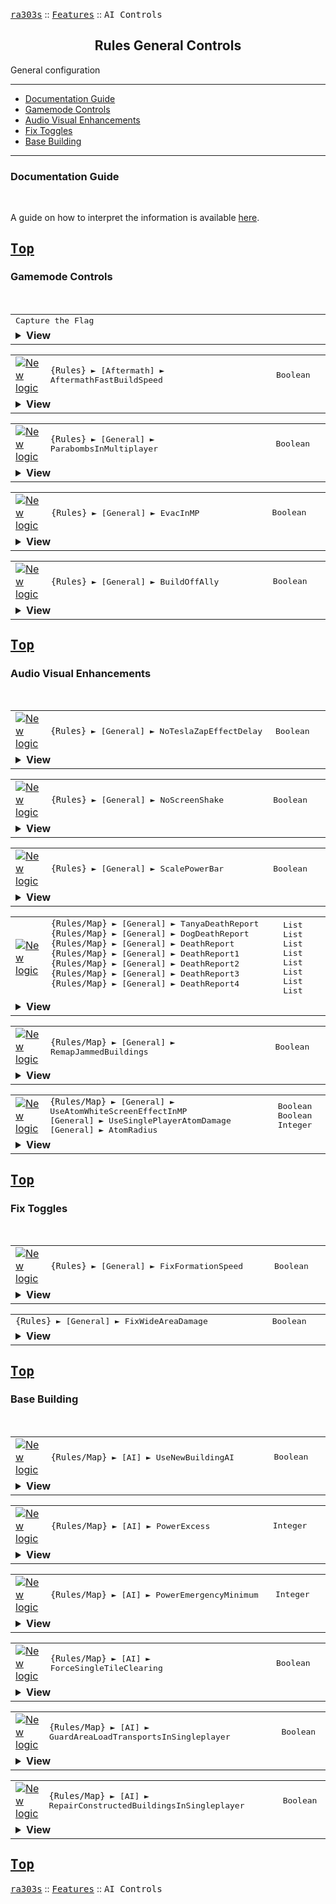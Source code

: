 <a href="../README.md"><kbd>ra303s</kbd></a> :: <a href="./features.md"><kbd>Features</kbd></a> :: <kbd><kbd>AI Controls</kbd></kbd><br>
<h2 align="center">Rules General Controls</h2>

General configuration

-------

 - [Documentation Guide](#documentation-guide)
 - [Gamemode Controls](#gamemode-controls)
 - [Audio Visual Enhancements](#audio-visual-enhancements) 
 - [Fix Toggles](#fix-toggles) 
 - [Base Building](#base-building) 


-------
### Documentation Guide
<br>

A guide on how to interpret the information is available [here](./dockeys.md).


<a href="#rules-general-controls"><kbd>Top</kbd></a><br>
-------
### Gamemode Controls
<br>


<table><tr><td width="1012"><samp>
Capture the Flag
</samp></td></tr><tr><td><details><summary><b>View</b></summary>
  
```Inherited from iran's r-series```

Capture the flag can now be enabled for skirmish. Westwood added specific checks to disable this game mode for skirmish, but I don't know why. Be warned.
</details></td></tr></table>


<table><tr><td width="50"><a href="#"><img title="New logic" src="./img/30x15/new.png"></a></td><td width="842"><samp>
<code>{Rules}</code> ► [Aftermath] ► AftermathFastBuildSpeed
</samp></td><td width="120"><samp>Boolean</samp></td></tr><tr><td colspan="3"><details><summary><b>View</b></summary>

```Inherited from iran's r-series```

New **RULES.INI** `AftermathFastBuildSpeed`= yes/no keyword under the section [Aftermath], with this enabled there won't be a cap for build speed increase when you buy additional production facilities of the same type (e.g. more than two Barracks)and the Aftermath expansion is installed. If you want to use this online you need to play versus other players running this patch and the "Force AM fast build speed" RULES.INI file (this is also available as a RedAlertConfig.exe option).
</details></td></tr></table>


<table><tr><td width="50"><a href="#"><img title="New logic" src="./img/30x15/new.png"></a></td><td width="842"><samp>
<code>{Rules}</code> ► [General] ► ParabombsInMultiplayer
</samp></td><td width="120"><samp>Boolean</samp></td></tr><tr><td colspan="3"><details><summary><b>View</b></summary>
  
```Inherited from iran's r-series```

When enabled it will make parabombs available in multiplayer.
</details></td></tr></table>


<table><tr><td width="50"><a href="#"><img title="New logic" src="./img/30x15/new.png"></a></td><td width="842"><samp>
<code>{Rules}</code> ► [General] ► EvacInMP
</samp></td><td width="120"><samp>Boolean</samp></td></tr><tr><td colspan="3"><details><summary><b>View</b></summary>
  
```Inherited from iran's r-series```

When enabled, the infantry `GNRL` and `EINSTEIN` get evacuated if they enter a Chinook in multiplayer. Enabled by default.
</details></td></tr></table>


<table><tr><td width="50"><a href="#"><img title="New logic" src="./img/30x15/new.png"></a></td><td width="842"><samp>
<code>{Rules}</code> ► [General] ► BuildOffAlly
</samp></td><td width="120"><samp>Boolean</samp></td></tr><tr><td colspan="3"><details><summary><b>View</b></summary>
  
```Inherited from iran's r-series```

Allows the player to build off ally buildings.
</details></td></tr></table>


<a href="#rules-general-controls"><kbd>Top</kbd></a><br>
-------
### Audio Visual Enhancements
<br>

<table><tr><td width="50"><a href="#"><img title="New logic" src="./img/30x15/new.png"></a></td><td width="842"><samp>
<code>{Rules}</code> ► [General] ► NoTeslaZapEffectDelay
</samp></td><td width="120"><samp>Boolean</samp></td></tr><tr><td colspan="3"><details><summary><b>View</b></summary>
  
```Inherited from iran's r-series```

Suppresses the tesla zap drawing effect, removing artificial latency from the rendering. This may cause tesla bolts to be invisible.
</details></td></tr></table>


<table><tr><td width="50"><a href="#"><img title="New logic" src="./img/30x15/new.png"></a></td><td width="842"><samp>
<code>{Rules}</code> ► [General] ► NoScreenShake
</samp></td><td width="120"><samp>Boolean</samp></td></tr><tr><td colspan="3"><details><summary><b>View</b></summary>
  
```Inherited from iran's r-series```

Suppresses full screen shake, removing artificial latency from the rendering, especially if there are several explosions happening at once. 
</details></td></tr></table>


<table><tr><td width="50"><a href="#"><img title="New logic" src="./img/30x15/new.png"></a></td><td width="842"><samp>
<code>{Rules}</code> ► [General] ► ScalePowerBar
</samp></td><td width="120"><samp>Boolean</samp></td></tr><tr><td colspan="3"><details><summary><b>View</b></summary>
  
Changes in the power meter is hardly seen when the player does above 1600 power.
If enabled, the power bar will scale with increased power generation and consumption. 
</details></td></tr></table>


<table><tr><td width="50"><a href="#"><img title="New logic" src="./img/30x15/new.png"></a></td><td width="842"><samp>
<code>{Rules/Map}</code> ► [General]  ► TanyaDeathReport<br>
<code>{Rules/Map}</code> ► [General]  ► DogDeathReport<br>
<code>{Rules/Map}</code> ► [General]  ► DeathReport<br>
<code>{Rules/Map}</code> ► [General]  ► DeathReport1<br>
<code>{Rules/Map}</code> ► [General]  ► DeathReport2<br>
<code>{Rules/Map}</code> ► [General]  ► DeathReport3<br>
<code>{Rules/Map}</code> ► [General]  ► DeathReport4

</samp></td><td width="120"><samp>List<br>
List<br>
List<br>
List<br>
List<br>
List<br>
List<br>
List
</a></samp></td></tr><tr><td colspan="3"><details><summary><b>View</b></summary>

```New Logic```

Replaces defaults for the infantry responses. See <a href="./infantrytypes.md/#custom-voices">InfantryTypes</a> for more details.
</details></td></tr></table>


<table><tr><td width="50"><a href="#"><img title="New logic" src="./img/30x15/new.png"></a></td><td width="842"><samp>
<code>{Rules/Map}</code> ► [General] ► RemapJammedBuildings
</samp></td><td width="120"><samp>Boolean</samp></td></tr><tr><td colspan="3"><details><summary><b>View</b></summary>

If set to true, remaps jammed buildings using the Shade remap. See <a href="./buildingtypes.md/#jamming-buildings">BuildingTypes</a> for more details. 
</details></td></tr></table>


<table><tr><td width="50"><a href="#"><img title="New logic" src="./img/30x15/new.png"></a></td><td width="842"><samp>
<code>{Rules/Map}</code> ► [General]  ► UseAtomWhiteScreenEffectInMP<br>
[General]  ► UseSinglePlayerAtomDamage<br>
[General]  ► AtomRadius
</samp></td><td width="120"><samp>Boolean<br>Boolean<br>Integer</a></samp></td></tr><tr><td colspan="3"><details><summary><b>View</b></summary>

```Inherited from iran's r-series)```

Atomic weapon controls. See <a href="./warheads.md/#atomic-weapons">Warheads</a> for more details. 
</details></td></tr></table>


<a href="#rules-general-controls"><kbd>Top</kbd></a><br>
-------
### Fix Toggles
<br>

<table><tr><td width="50"><a href="#"><img title="New logic" src="./img/30x15/new.png"></a></td><td width="842"><samp>
<code>{Rules}</code> ► [General] ► FixFormationSpeed
</samp></td><td width="120"><samp>Boolean</samp></td></tr><tr><td colspan="3"><details><summary><b>View</b></summary>
  
```Inherited from AlexB's Arda / iran's r-series```

Optional fix for the formation exploit, the slowest unit speed is used now as formation speed when this fix is enabled. This fix is applied by default for skirmish and single player, but not in multiplayer.
</details></td></tr></table>


<table><tr><td width="892"><samp>
<code>{Rules}</code> ► [General]  ► FixWideAreaDamage
</samp></td><td width="120"><samp>Boolean</samp></td></tr><tr><td colspan="2"><details><summary><b>View</b></summary>

Large explosions with a very large area of effect (Nuke, Monster Tank explosions) had their damage values calculated incorrectly - the damage increases the further it is from the epicenter.

This fix inverts the relationship so that the epicenter receives the maximum damage, and the radial edge receives 0 damage. 
</details></td></tr></table>



<a href="#rules-general-controls"><kbd>Top</kbd></a><br>
-------
### Base Building
<br>

<table><tr><td width="50"><a href="#"><img title="New logic" src="./img/30x15/new.png"></a></td><td width="842"><samp>
<code>{Rules/Map}</code> ► [AI]  ► UseNewBuildingAI
</samp></td><td width="120"><samp>Boolean</samp></td></tr><tr><td colspan="3"><details><summary><b>View</b></summary>
 
If set to true, an AutoBase AI will use [<BuildingType>] ► `AIBuildType` and `AIBuildLimit` to queue its structures. Prerequisite checks, Owner checks and tech levels are honored.
This allows several modding improvements to the Skirmish/Multiplayer AI, and Singleplayer AI if AutoBase is triggered. Examples include:

 - Allowing new buildings to be considered by the AI.
 - Existing buildings can now be considered by the AI. This includes the Service Depot, Camo Pillbox and superweapons.
 - The AI no longer builds buildings that it is not an Owner of (unless DoubleOwned is in play). This allows you to use faction-specific replacements, and the AI can build them instead of the original. 
 - Muitlple buildings can be sloted into the same `AIBuildType` category. You are no longer stuck with hardcoded structures like Ore Refinery, Barracks, War Factory, Tesla Coil, Helipad, Airfield checks  

The new BaseBuilding base plan is as follows:

|Step              |Condition                                                                                     |Build (`AIBuildType`)    |Priority
:------------------|:---------------------------------------------------------------------------------------------|:------------------------|:--------------------------------------------------
|Refinery          |Number of refineries below [AI] ► `RefineryLimit` <br>and below [AI] ► `RefineryRatio`        |REFINERY                 |If no refinery, `HIGH`. <br>Otherwise, `NORMAL`
|Low Power         |Base at low power                                                                             |POWER                    |`HIGH`
|Power             |Base excess power below [AI] ► `PowerSurplus`                                                 |POWER                    |If no refinery, `LOW`. <br>Otherwise, `NORMAL`
|Barracks          |Number of barracks below [AI] ► `BarracksLimit` <br>and below [AI] ► `BarracksRatio`          |BARRACKS                 |If no barracks, `NORMAL`. <br>Otherwise, `LOW`
|War Factory       |Number of war factories below [AI] ► `WarLimit` <br>and below [AI] ► `WarRatio`               |WARFACTORY               |If no factory, `NORMAL`. <br>Otherwise, `LOW`
|Base Defenses     |Number of defenses below [AI] ► `DefenseLimit` <br>and below [AI] ► `DefenseRatio`            |DEFENSE                  |`NORMAL`
|AA Defenses       |Number of AA defenses below [AI] ► `AALimit` <br>and below [AI] ► `AARatio`                   |AA.DEFENSE               |If enemy house aircraft > defenses, `HIGH`. <br>Otherwise, `NORMAL`
|Adv. Defenses     |Number of adv. defenses below [AI] ► `TeslaRatio` <br>and below [AI] ► `TeslaLimit`           |ADV.DEFENSE              |`NORMAL`
|Tech              |A tech building is available                                                                  |TECH                     |`NORMAL`
|Helipads          |Number of barracks below [AI] ► `HelipadLimit` <br>and below [AI] ► `HelipadRatio`            |HELIPAD                  |`NORMAL`
|Airstrips         |Number of barracks below [AI] ► `AirstripLimit` <br>and below [AI] ► `AirstripRatio`          |AIRSTRIP                 |`NORMAL`
|Generic           |Any remaining buildings                                                                       |GENERIC                  |`NORMAL`

 - Amongst all considerations, the first category with the highest priority will be selected for construction.

 - Building types with `AIBuildType`=NONE are never considered for base building. Use it to disable such buildings from the roster.
 - For all checks, any building type that the AI house owns with a count equal or exceeding `AIBuildLimit` will not be considered for building.
 - If `AIBuildLimit` is not specified, assume unlimited, except when considering `AIBuildType`=TECH - then a count of 1 is assumed.

Note: The AI begins considering a new building right after placing that building, before the effects of the new building is applied (especially power drain). This means the AI might build another power-consuming building before building a power plant.

Note2: The AI will not cancel its building even if prerequisites can no longer be met during the 'building' phase.

</details></td></tr></table>


<table><tr><td width="50"><a href="#"><img title="New logic" src="./img/30x15/new.png"></a></td><td width="842"><samp>
<code>{Rules/Map}</code> ► [AI]  ► PowerExcess
</samp></td><td width="120"><samp>Integer</samp></td></tr><tr><td colspan="3"><details><summary><b>View</b></summary>

The AI will start selling power plants if the base has net power supply above this value. It is intended to provide the AI with some cash flow to help with the defense. 
Original Red Alert AI will only sell Power Plant (`POWR`) and Advanced Power Plant (`APWR`). The AI will now consider any building that has net positive power generation and is not a factory. 

The default value is 300.

</details></td></tr></table>



<table><tr><td width="50"><a href="#"><img title="New logic" src="./img/30x15/new.png"></a></td><td width="842"><samp>
<code>{Rules/Map}</code> ► [AI]  ► PowerEmergencyMinimum
</samp></td><td width="120"><samp>Integer</samp></td></tr><tr><td colspan="3"><details><summary><b>View</b></summary>

The AI has a hidden condition within its `PowerEmergency` logic. In addition to the base power below the `PowerEmergency` percentage value, the power deficit must also be more than this value in order to trigger the AI to start selling structures to restore power.

The default value is 400.

</details></td></tr></table>



<table><tr><td width="50"><a href="#"><img title="New logic" src="./img/30x15/new.png"></a></td><td width="842"><samp>
<code>{Rules/Map}</code> ► [AI]  ► ForceSingleTileClearing
</samp></td><td width="120"><samp>Boolean</samp></td></tr><tr><td colspan="3"><details><summary><b>View</b></summary>

If set to true, the AutoBase AI will ensure a 3x3 clearing when placing a 1x1 structure, by checking that the same structure can be placed in all 8 surrounding tiles. This effectively reduces clutter by forcing spacing between its small structures, and also biases them towards the edge of the bases due to the larger effective footprint.

This option is effective regardless of whether `UseNewBuildingAI` is enabled.

Only two types of foundations are supported - the 1x1 size shared by most base defenses and the Silo, and the 'tall' 1x1 size shared by the AA Gun, Tesla Coil, and Gap Generator. New buildings that use these foundations are subject to the same behavior.

</details></td></tr></table>


<table><tr><td width="50"><a href="#"><img title="New logic" src="./img/30x15/new.png"></a></td><td width="842"><samp>
<code>{Rules/Map}</code> ► [AI]  ► GuardAreaLoadTransportsInSingleplayer
</samp></td><td width="120"><samp>Boolean</samp></td></tr><tr><td colspan="3"><details><summary><b>View</b></summary>

When an AI transport unit is assigned the Guard Area mission in Skirmish or Multiplayer mode, the AI will load the unit with available infantry with mission Guard or Guard Area in the map.

This options re-enables the same behavior in Singleplayer mode. This may break mission behavior due to normally team-unrecruitable Guard Area infantry being put inside APC units, so it is recommended to apply it per map basis.

</details></td></tr></table>


<table><tr><td width="50"><a href="#"><img title="New logic" src="./img/30x15/new.png"></a></td><td width="842"><samp>
<code>{Rules/Map}</code> ► [AI]  ► RepairConstructedBuildingsInSingleplayer
</samp></td><td width="120"><samp>Boolean</samp></td></tr><tr><td colspan="3"><details><summary><b>View</b></summary>

Singleplayer AI never repairs newly constructed buildings, even if [IQ] ► RepairSell values are met.
This key enables this behavior. Note that other checks still need to be fulfilled (RepairSell, credits above CreditsReserve) in order for repair to actually occur.

Note that enabling this will override the repair setting on preplaced buildings, unless you use a Map Action to manipulate IQ value to toggle this behavior.

</details></td></tr></table>


<a href="#rules-general-controls"><kbd>Top</kbd></a><br>
-------
<a href="../README.md"><kbd>ra303s</kbd></a> :: <a href="./features.md"><kbd>Features</kbd></a> :: <kbd><kbd>AI Controls</kbd></kbd><br>

